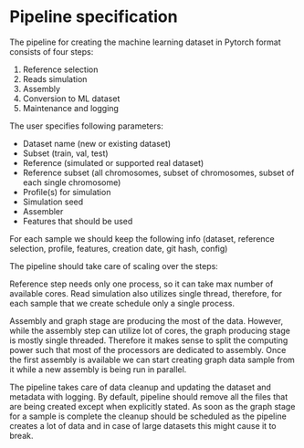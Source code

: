 # Pipeline specification

The pipeline for creating the machine learning dataset in Pytorch format consists of four steps:

1. Reference selection
2. Reads simulation
3. Assembly
4. Conversion to ML dataset
5. Maintenance and logging

The user specifies following parameters:

- Dataset name (new or existing dataset)
- Subset (train, val, test)
- Reference (simulated or supported real dataset)
- Reference subset (all chromosomes, subset of chromosomes, subset of each single chromosome)
- Profile(s) for simulation
- Simulation seed
- Assembler
- Features that should be used

For each sample we should keep the following info (dataset, reference selection, profile, features, creation date, git hash, config)

The pipeline should take care of scaling over the steps:

Reference step needs only one process, so it can take max number of available cores.
Read simulation also utilizes single thread, therefore, for each sample that we create schedule only a single process.

Assembly and graph stage are producing the most of the data. However, while the assembly step can utilize lot of cores,
the graph producing stage is mostly single threaded. Therefore it makes sense to split the computing power such that most
of the processors are dedicated to assembly. Once the first assembly is available we can start creating graph data sample
from it while a new assembly is being run in parallel.

The pipeline takes care of data cleanup and updating the dataset and metadata with logging. By default,
pipeline should remove all the files that are being created except when explicitly stated. As soon as the
graph stage for a sample is complete the cleanup should be scheduled as the pipeline creates a lot of data and
in case of large datasets this might cause it to break.
